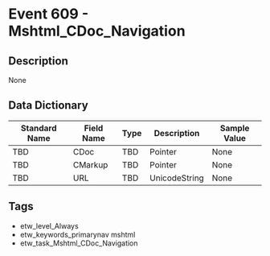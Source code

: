 # Event 609 - Mshtml_CDoc_Navigation

## Description
None

## Data Dictionary
|Standard Name|Field Name|Type|Description|Sample Value|
|---|---|---|---|---|
|TBD|CDoc|TBD|Pointer|None|None|
|TBD|CMarkup|TBD|Pointer|None|None|
|TBD|URL|TBD|UnicodeString|None|None|

## Tags
* etw_level_Always
* etw_keywords_primarynav mshtml
* etw_task_Mshtml_CDoc_Navigation